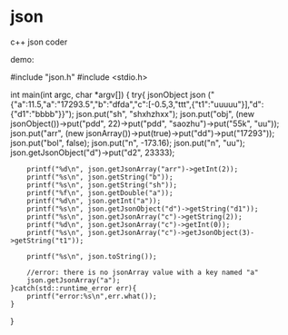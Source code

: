 # json
c++ json coder



demo:


#include "json.h"
#include <stdio.h>

	
int main(int argc, char *argv[]) {
	try{
		jsonObject json ("{\"a\":11.5,\"a\":\"17293.5\",\"b\":\"dfda\",\"c\":[-0.5,3,\"ttt\",{\"t1\":\"uuuuu\"}],\"d\":{\"d1\":\"bbbb\"}}");
		json.put("sh", "shxhzhxx");
		json.put("obj", (new jsonObject())->put("pdd", 22)->put("pdd", "saozhu")->put("55k", "uu"));
		json.put("arr", (new jsonArray())->put(true)->put("dd")->put("17293"));
		json.put("bol", false);
		json.put("n", -173.16);
		json.put("n", "uu");
		json.getJsonObject("d")->put("d2", 23333);

		printf("%d\n", json.getJsonArray("arr")->getInt(2));
		printf("%s\n", json.getString("b"));
		printf("%s\n", json.getString("sh"));
		printf("%f\n", json.getDouble("a"));
		printf("%d\n", json.getInt("a"));
		printf("%s\n", json.getJsonObject("d")->getString("d1"));
		printf("%s\n", json.getJsonArray("c")->getString(2));
		printf("%d\n", json.getJsonArray("c")->getInt(0));
		printf("%s\n", json.getJsonArray("c")->getJsonObject(3)->getString("t1"));

		printf("%s\n", json.toString());

		//error: there is no jsonArray value with a key named "a"
		json.getJsonArray("a");
	}catch(std::runtime_error err){
		printf("error:%s\n",err.what());
	}
}